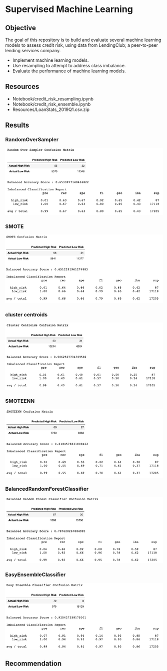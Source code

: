 # Supervised Machine Learning
## Objective
The goal of this repository is to build and evaluate several machine learning models to assess credit risk, using data from LendingClub; a peer-to-peer lending services company.
* Implement machine learning models.
* Use resampling to attempt to address class imbalance.
* Evaluate the performance of machine learning models.

## Resources
* Notebook/credit_risk_resampling.ipynb
* Notebook/credit_risk_ensemble.ipynb
* Resources/LoanStats_2019Q1.csv.zip

## Results

### RandomOverSampler
![](Resources/ros.png)
### SMOTE
![](Resources/smote.png)
### cluster centroids
![](Resources/cc.png)
### SMOTEENN
![](Resources/smoteenn.png)
### BalancedRandomForestClassifier
![](Resources/brfc.png)
### EasyEnsembleClassifier
![](Resources/eec.png)

## Recommendation